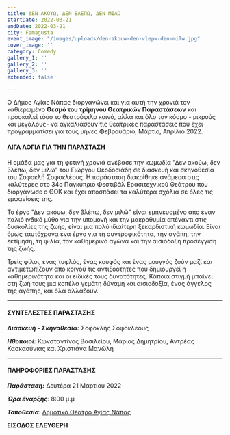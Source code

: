```yaml
---
title: ΔΕΝ ΑΚΟΥΩ, ΔΕΝ ΒΛΕΠΩ, ΔΕΝ ΜΙΛΩ
startDate: 2022-03-21
endDate: 2022-03-21
city: Famagusta
event_image: "/images/uploads/den-akouw-den-vlepw-den-milw.jpg"
cover_image: ''
category: Comedy
gallery_1: ''
gallery_2: ''
gallery_3: ''
extended: false

---
```

Ο Δήμος Αγίας Νάπας διοργανώνει και για αυτή την χρονιά τον καθιερωμένο **Θεσμό του τρίμηνου Θεατρικών Παραστάσεων** και προσκαλεί τόσο το θεατρόφιλο κοινό, αλλά και όλο τον κόσμο - μικρούς και μεγάλους- να αγκαλιάσουν τις θεατρικές παραστάσεις που έχει προγραμματίσει για τους μήνες Φεβρουάριο, Μάρτιο, Απρίλιο 2022.

#### ΛΙΓΑ ΛΟΓΙΑ ΓΙΑ ΤΗΝ ΠΑΡΑΣΤΑΣΗ

Η ομάδα μας για τη φετινή χρονιά ανέβασε την κωμωδία "Δεν ακούω, δεν βλέπω, δεν μιλώ" του Γιώργου Θεοδοσιάδη σε διασκευή και σκηνοθεσία του Σοφοκλή Σοφοκλέους. Η παράσταση διακρίθηκε ανάμεσα στις καλύτερες στο 34ο Παγκύπριο Φεστιβάλ Ερασιτεχνικού Θεάτρου που διοργάνωσε ο ΘΟΚ και έχει αποσπάσει τα καλύτερα σχόλια σε όλες τις εμφανίσεις της.

Το έργο "Δεν ακόυω, δεν βλέπω, δεν μιλώ" είναι εμπνευσμένο απο έναν παλιό ινδικό μύθο για την υπομονή και την μακροθυμία απέναντι στις δυσκολίες της ζωής, είναι μια πολύ ιδιαίτερη ξεκαρδιστική κωμωδία. Είναι όμως ταυτόχρονα ένα έργο για τη συντροφικότητα, την αγάπη, την εκτίμηση, τη φιλία, τον καθημερινό αγώνα και την αισιόδοξη προσέγγιση της ζωής.

Τρείς φίλοι, ένας τυφλός, ένας κουφός και ένας μουγγός ζούν μαζί και αντιμετωπίζουν απο κοινού τις αντιξοότητες που δημιουργεί η καθημερινότητα και οι ειδικές τους δυνατότητες. Κάποια στιγμή μπαίνει στη ζωή τους μια κοπέλα γεμάτη δύναμη και αισιοδοξία, ένας άγγελος της αγάπης, και όλα αλλάζουν.

***

#### ΣΥΝΤΕΛΕΣΤΕΣ ΠΑΡΑΣΤΑΣΗΣ

**_Διασκευή - Σκηνοθεσία:_** Σοφοκλής Σοφοκλεόυς

**_Ηθοποιοί:_** Κωνσταντίνος Βασιλείου, Μάριος Δημητρίου, Αντρέας Κασκαούνιας και Χριστιάνα Μανώλη

***

#### ΠΛΗΡΟΦΟΡΙΕΣ ΠΑΡΑΣΤΑΣΗΣ

**_Παράσταση:_** Δευτέρα 21 Μαρτίου 2022

**_Ώρα έναρξης_**_:_ 8:00 μ.μ

**_Τοποθεσία_**_:_ [Δημοτικό Θέατρο Αγίας Νάπας](https://www.google.com/maps/place/%CE%91%CE%B3%CE%AF%CE%B1%CF%82+%CE%9C%CE%B1%CF%8D%CF%81%CE%B7%CF%82+25,+Ayia+Napa,+Cyprus/@34.9896415,33.9924923,17z/data=!3m1!4b1!4m5!3m4!1s0x14dfc56c8c870c1b:0xe35e9b5cd233014f!8m2!3d34.989641!4d33.994681 "Δημοτικό Θέατρο Αγίας Νάπας")

**ΕΙΣΟΔΟΣ ΕΛΕΥΘΕΡΗ**